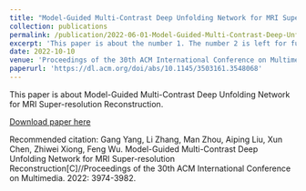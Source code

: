 ```yaml
---
title: "Model-Guided Multi-Contrast Deep Unfolding Network for MRI Super-resolution Reconstruction"
collection: publications
permalink: /publication/2022-06-01-Model-Guided-Multi-Contrast-Deep-Unfolding-Network-for-MRI-Super-resolution-Reconstruction.md
excerpt: 'This paper is about the number 1. The number 2 is left for future work.'
date: 2022-10-10
venue: 'Proceedings of the 30th ACM International Conference on Multimedia'
paperurl: 'https://dl.acm.org/doi/abs/10.1145/3503161.3548068'
---
```

This paper is about Model-Guided Multi-Contrast Deep Unfolding Network for MRI Super-resolution Reconstruction.

[Download paper here](https://dl.acm.org/doi/abs/10.1145/3503161.3548068)

Recommended citation: Gang Yang, Li Zhang, Man Zhou, Aiping Liu, Xun Chen, Zhiwei Xiong, Feng Wu. Model-Guided Multi-Contrast Deep Unfolding Network for MRI Super-resolution Reconstruction[C]//Proceedings of the 30th ACM International Conference on Multimedia. 2022: 3974-3982.
